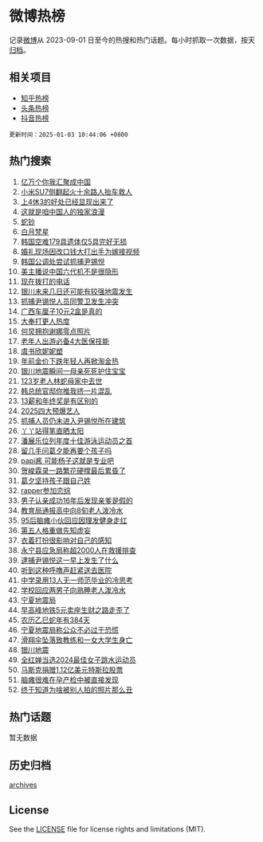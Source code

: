 # 微博热榜

记录[微博](https://www.weibo.com)从 2023-09-01 日至今的热搜和热门话题。每小时抓取一次数据，按天[归档](archives)。

## 相关项目

- [知乎热榜](https://github.com/hotarchive/zhihu)
- [头条热榜](https://github.com/hotarchive/toutiao)
- [抖音热榜](https://github.com/hotarchive/douyin)


`更新时间：2025-01-03 10:44:06 +0800`

## 热门搜索

1. [亿万个你我汇聚成中国](https://m.weibo.cn/search?containerid=100103type%3D1%26t%3D10%26q%3D%23%E4%BA%BF%E4%B8%87%E4%B8%AA%E4%BD%A0%E6%88%91%E6%B1%87%E8%81%9A%E6%88%90%E4%B8%AD%E5%9B%BD%23&stream_entry_id=51&isnewpage=1&extparam=seat%3D1%26q%3D%2523%25E4%25BA%25BF%25E4%25B8%2587%25E4%25B8%25AA%25E4%25BD%25A0%25E6%2588%2591%25E6%25B1%2587%25E8%2581%259A%25E6%2588%2590%25E4%25B8%25AD%25E5%259B%25BD%2523%26c_type%3D51%26dgr%3D0%26cate%3D10103%26stream_entry_id%3D51%26pos%3D0%26filter_type%3Drealtimehot%26display_time%3D1735872245%26pre_seqid%3D173587224509603267580135)
1. [小米SU7侧翻起火十余路人抬车救人](https://m.weibo.cn/search?containerid=100103type%3D1%26t%3D10%26q%3D%23%E5%B0%8F%E7%B1%B3SU7%E4%BE%A7%E7%BF%BB%E8%B5%B7%E7%81%AB%E5%8D%81%E4%BD%99%E8%B7%AF%E4%BA%BA%E6%8A%AC%E8%BD%A6%E6%95%91%E4%BA%BA%23&stream_entry_id=31&isnewpage=1&extparam=seat%3D1%26stream_entry_id%3D31%26band_rank%3D1%26filter_type%3Drealtimehot%26q%3D%2523%25E5%25B0%258F%25E7%25B1%25B3SU7%25E4%25BE%25A7%25E7%25BF%25BB%25E8%25B5%25B7%25E7%2581%25AB%25E5%258D%2581%25E4%25BD%2599%25E8%25B7%25AF%25E4%25BA%25BA%25E6%258A%25AC%25E8%25BD%25A6%25E6%2595%2591%25E4%25BA%25BA%2523%26dgr%3D0%26c_type%3D31%26flag%3D1%26realpos%3D1%26cate%3D5001%26pos%3D0%26lcate%3D5001%26display_time%3D1735872245%26pre_seqid%3D173587224509603267580135)
1. [上4休3的好处已经显现出来了](https://m.weibo.cn/search?containerid=100103type%3D1%26t%3D10%26q%3D%23%E4%B8%8A4%E4%BC%913%E7%9A%84%E5%A5%BD%E5%A4%84%E5%B7%B2%E7%BB%8F%E6%98%BE%E7%8E%B0%E5%87%BA%E6%9D%A5%E4%BA%86%23&stream_entry_id=31&isnewpage=1&extparam=seat%3D1%26stream_entry_id%3D31%26band_rank%3D2%26filter_type%3Drealtimehot%26q%3D%2523%25E4%25B8%258A4%25E4%25BC%25913%25E7%259A%2584%25E5%25A5%25BD%25E5%25A4%2584%25E5%25B7%25B2%25E7%25BB%258F%25E6%2598%25BE%25E7%258E%25B0%25E5%2587%25BA%25E6%259D%25A5%25E4%25BA%2586%2523%26dgr%3D0%26c_type%3D31%26flag%3D2%26realpos%3D2%26cate%3D5001%26pos%3D1%26lcate%3D5001%26display_time%3D1735872245%26pre_seqid%3D173587224509603267580135)
1. [这就是咱中国人的独家浪漫](https://m.weibo.cn/search?containerid=100103type%3D1%26t%3D10%26q%3D%23%E8%BF%99%E5%B0%B1%E6%98%AF%E5%92%B1%E4%B8%AD%E5%9B%BD%E4%BA%BA%E7%9A%84%E7%8B%AC%E5%AE%B6%E6%B5%AA%E6%BC%AB%23&stream_entry_id=31&isnewpage=1&extparam=seat%3D1%26stream_entry_id%3D31%26band_rank%3D3%26filter_type%3Drealtimehot%26q%3D%2523%25E8%25BF%2599%25E5%25B0%25B1%25E6%2598%25AF%25E5%2592%25B1%25E4%25B8%25AD%25E5%259B%25BD%25E4%25BA%25BA%25E7%259A%2584%25E7%258B%25AC%25E5%25AE%25B6%25E6%25B5%25AA%25E6%25BC%25AB%2523%26dgr%3D0%26c_type%3D31%26flag%3D0%26realpos%3D3%26cate%3D5001%26pos%3D2%26lcate%3D5001%26display_time%3D1735872245%26pre_seqid%3D173587224509603267580135)
1. [蛇钞](https://m.weibo.cn/search?containerid=100103type%3D1%26t%3D10%26q%3D%E8%9B%87%E9%92%9E&stream_entry_id=31&isnewpage=1&extparam=seat%3D1%26stream_entry_id%3D31%26band_rank%3D4%26filter_type%3Drealtimehot%26q%3D%25E8%259B%2587%25E9%2592%259E%26dgr%3D0%26c_type%3D31%26flag%3D1%26realpos%3D4%26cate%3D5001%26pos%3D3%26lcate%3D5001%26display_time%3D1735872245%26pre_seqid%3D173587224509603267580135)
1. [白月梵星](https://m.weibo.cn/search?containerid=100103type%3D1%26t%3D10%26q%3D%E7%99%BD%E6%9C%88%E6%A2%B5%E6%98%9F&stream_entry_id=31&isnewpage=1&extparam=seat%3D1%26stream_entry_id%3D31%26band_rank%3D5%26filter_type%3Drealtimehot%26q%3D%25E7%2599%25BD%25E6%259C%2588%25E6%25A2%25B5%25E6%2598%259F%26dgr%3D0%26c_type%3D31%26flag%3D1%26realpos%3D5%26cate%3D5001%26pos%3D4%26lcate%3D5001%26display_time%3D1735872245%26pre_seqid%3D173587224509603267580135)
1. [韩国空难179具遗体仅5具完好无损](https://m.weibo.cn/search?containerid=100103type%3D1%26t%3D10%26q%3D%23%E9%9F%A9%E5%9B%BD%E7%A9%BA%E9%9A%BE179%E5%85%B7%E9%81%97%E4%BD%93%E4%BB%855%E5%85%B7%E5%AE%8C%E5%A5%BD%E6%97%A0%E6%8D%9F%23&stream_entry_id=31&isnewpage=1&extparam=seat%3D1%26stream_entry_id%3D31%26band_rank%3D6%26filter_type%3Drealtimehot%26q%3D%2523%25E9%259F%25A9%25E5%259B%25BD%25E7%25A9%25BA%25E9%259A%25BE179%25E5%2585%25B7%25E9%2581%2597%25E4%25BD%2593%25E4%25BB%25855%25E5%2585%25B7%25E5%25AE%258C%25E5%25A5%25BD%25E6%2597%25A0%25E6%258D%259F%2523%26dgr%3D0%26c_type%3D31%26flag%3D2%26realpos%3D6%26cate%3D5001%26pos%3D5%26lcate%3D5001%26display_time%3D1735872245%26pre_seqid%3D173587224509603267580135)
1. [婚礼现场因改口钱大打出手为嫁接视频](https://m.weibo.cn/search?containerid=100103type%3D1%26t%3D10%26q%3D%23%E5%A9%9A%E7%A4%BC%E7%8E%B0%E5%9C%BA%E5%9B%A0%E6%94%B9%E5%8F%A3%E9%92%B1%E5%A4%A7%E6%89%93%E5%87%BA%E6%89%8B%E4%B8%BA%E5%AB%81%E6%8E%A5%E8%A7%86%E9%A2%91%23&stream_entry_id=31&isnewpage=1&extparam=seat%3D1%26stream_entry_id%3D31%26band_rank%3D7%26is_ad_pos%3D1%26filter_type%3Drealtimehot%26q%3D%2523%25E5%25A9%259A%25E7%25A4%25BC%25E7%258E%25B0%25E5%259C%25BA%25E5%259B%25A0%25E6%2594%25B9%25E5%258F%25A3%25E9%2592%25B1%25E5%25A4%25A7%25E6%2589%2593%25E5%2587%25BA%25E6%2589%258B%25E4%25B8%25BA%25E5%25AB%2581%25E6%258E%25A5%25E8%25A7%2586%25E9%25A2%2591%2523%26dgr%3D0%26adid%3D271362%26cate%3D5001%26c_type%3D31%26pos%3D6%26lcate%3D5001%26display_time%3D1735872245%26pre_seqid%3D173587224509603267580135)
1. [韩国公调处尝试抓捕尹锡悦](https://m.weibo.cn/search?containerid=100103type%3D1%26t%3D10%26q%3D%23%E9%9F%A9%E5%9B%BD%E5%85%AC%E8%B0%83%E5%A4%84%E5%B0%9D%E8%AF%95%E6%8A%93%E6%8D%95%E5%B0%B9%E9%94%A1%E6%82%A6%23&stream_entry_id=31&isnewpage=1&extparam=seat%3D1%26stream_entry_id%3D31%26band_rank%3D7%26filter_type%3Drealtimehot%26q%3D%2523%25E9%259F%25A9%25E5%259B%25BD%25E5%2585%25AC%25E8%25B0%2583%25E5%25A4%2584%25E5%25B0%259D%25E8%25AF%2595%25E6%258A%2593%25E6%258D%2595%25E5%25B0%25B9%25E9%2594%25A1%25E6%2582%25A6%2523%26dgr%3D0%26c_type%3D31%26flag%3D1%26realpos%3D7%26cate%3D5001%26pos%3D7%26lcate%3D5001%26display_time%3D1735872245%26pre_seqid%3D173587224509603267580135)
1. [美主播说中国六代机不是很隐形](https://m.weibo.cn/search?containerid=100103type%3D1%26t%3D10%26q%3D%23%E7%BE%8E%E4%B8%BB%E6%92%AD%E8%AF%B4%E4%B8%AD%E5%9B%BD%E5%85%AD%E4%BB%A3%E6%9C%BA%E4%B8%8D%E6%98%AF%E5%BE%88%E9%9A%90%E5%BD%A2%23&stream_entry_id=31&isnewpage=1&extparam=seat%3D1%26stream_entry_id%3D31%26band_rank%3D8%26filter_type%3Drealtimehot%26q%3D%2523%25E7%25BE%258E%25E4%25B8%25BB%25E6%2592%25AD%25E8%25AF%25B4%25E4%25B8%25AD%25E5%259B%25BD%25E5%2585%25AD%25E4%25BB%25A3%25E6%259C%25BA%25E4%25B8%258D%25E6%2598%25AF%25E5%25BE%2588%25E9%259A%2590%25E5%25BD%25A2%2523%26dgr%3D0%26c_type%3D31%26flag%3D0%26realpos%3D8%26cate%3D5001%26pos%3D8%26lcate%3D5001%26display_time%3D1735872245%26pre_seqid%3D173587224509603267580135)
1. [现在拨打的电话](https://m.weibo.cn/search?containerid=100103type%3D1%26t%3D10%26q%3D%23%E7%8E%B0%E5%9C%A8%E6%8B%A8%E6%89%93%E7%9A%84%E7%94%B5%E8%AF%9D%23&stream_entry_id=31&isnewpage=1&extparam=seat%3D1%26stream_entry_id%3D31%26band_rank%3D9%26filter_type%3Drealtimehot%26q%3D%2523%25E7%258E%25B0%25E5%259C%25A8%25E6%258B%25A8%25E6%2589%2593%25E7%259A%2584%25E7%2594%25B5%25E8%25AF%259D%2523%26dgr%3D0%26c_type%3D31%26flag%3D1%26realpos%3D9%26cate%3D5001%26pos%3D9%26lcate%3D5001%26display_time%3D1735872245%26pre_seqid%3D173587224509603267580135)
1. [银川未来几日还可能有较强地震发生](https://m.weibo.cn/search?containerid=100103type%3D1%26t%3D10%26q%3D%23%E9%93%B6%E5%B7%9D%E6%9C%AA%E6%9D%A5%E5%87%A0%E6%97%A5%E8%BF%98%E5%8F%AF%E8%83%BD%E6%9C%89%E8%BE%83%E5%BC%BA%E5%9C%B0%E9%9C%87%E5%8F%91%E7%94%9F%23&stream_entry_id=31&isnewpage=1&extparam=seat%3D1%26stream_entry_id%3D31%26band_rank%3D10%26filter_type%3Drealtimehot%26q%3D%2523%25E9%2593%25B6%25E5%25B7%259D%25E6%259C%25AA%25E6%259D%25A5%25E5%2587%25A0%25E6%2597%25A5%25E8%25BF%2598%25E5%258F%25AF%25E8%2583%25BD%25E6%259C%2589%25E8%25BE%2583%25E5%25BC%25BA%25E5%259C%25B0%25E9%259C%2587%25E5%258F%2591%25E7%2594%259F%2523%26dgr%3D0%26c_type%3D31%26flag%3D0%26realpos%3D10%26cate%3D5001%26pos%3D10%26lcate%3D5001%26display_time%3D1735872245%26pre_seqid%3D173587224509603267580135)
1. [抓捕尹锡悦人员同警卫发生冲突](https://m.weibo.cn/search?containerid=100103type%3D1%26t%3D10%26q%3D%23%E6%8A%93%E6%8D%95%E5%B0%B9%E9%94%A1%E6%82%A6%E4%BA%BA%E5%91%98%E5%90%8C%E8%AD%A6%E5%8D%AB%E5%8F%91%E7%94%9F%E5%86%B2%E7%AA%81%23&stream_entry_id=31&isnewpage=1&extparam=seat%3D1%26stream_entry_id%3D31%26band_rank%3D11%26filter_type%3Drealtimehot%26q%3D%2523%25E6%258A%2593%25E6%258D%2595%25E5%25B0%25B9%25E9%2594%25A1%25E6%2582%25A6%25E4%25BA%25BA%25E5%2591%2598%25E5%2590%258C%25E8%25AD%25A6%25E5%258D%25AB%25E5%258F%2591%25E7%2594%259F%25E5%2586%25B2%25E7%25AA%2581%2523%26dgr%3D0%26c_type%3D31%26flag%3D1%26realpos%3D11%26cate%3D5001%26pos%3D11%26lcate%3D5001%26display_time%3D1735872245%26pre_seqid%3D173587224509603267580135)
1. [广西车厘子10元2盒是真的](https://m.weibo.cn/search?containerid=100103type%3D1%26t%3D10%26q%3D%23%E5%B9%BF%E8%A5%BF%E8%BD%A6%E5%8E%98%E5%AD%9010%E5%85%832%E7%9B%92%E6%98%AF%E7%9C%9F%E7%9A%84%23&stream_entry_id=31&isnewpage=1&extparam=seat%3D1%26stream_entry_id%3D31%26band_rank%3D12%26filter_type%3Drealtimehot%26q%3D%2523%25E5%25B9%25BF%25E8%25A5%25BF%25E8%25BD%25A6%25E5%258E%2598%25E5%25AD%259010%25E5%2585%25832%25E7%259B%2592%25E6%2598%25AF%25E7%259C%259F%25E7%259A%2584%2523%26dgr%3D0%26c_type%3D31%26flag%3D0%26realpos%3D12%26cate%3D5001%26pos%3D12%26lcate%3D5001%26display_time%3D1735872245%26pre_seqid%3D173587224509603267580135)
1. [大奉打更人热度](https://m.weibo.cn/search?containerid=100103type%3D1%26t%3D10%26q%3D%23%E5%A4%A7%E5%A5%89%E6%89%93%E6%9B%B4%E4%BA%BA%E7%83%AD%E5%BA%A6%23&stream_entry_id=31&isnewpage=1&extparam=seat%3D1%26stream_entry_id%3D31%26band_rank%3D13%26filter_type%3Drealtimehot%26q%3D%2523%25E5%25A4%25A7%25E5%25A5%2589%25E6%2589%2593%25E6%259B%25B4%25E4%25BA%25BA%25E7%2583%25AD%25E5%25BA%25A6%2523%26dgr%3D0%26c_type%3D31%26flag%3D0%26realpos%3D13%26cate%3D5001%26pos%3D13%26lcate%3D5001%26display_time%3D1735872245%26pre_seqid%3D173587224509603267580135)
1. [何炅拥抱谢娜零点照片](https://m.weibo.cn/search?containerid=100103type%3D1%26t%3D10%26q%3D%23%E4%BD%95%E7%82%85%E6%8B%A5%E6%8A%B1%E8%B0%A2%E5%A8%9C%E9%9B%B6%E7%82%B9%E7%85%A7%E7%89%87%23&stream_entry_id=31&isnewpage=1&extparam=seat%3D1%26stream_entry_id%3D31%26band_rank%3D14%26filter_type%3Drealtimehot%26q%3D%2523%25E4%25BD%2595%25E7%2582%2585%25E6%258B%25A5%25E6%258A%25B1%25E8%25B0%25A2%25E5%25A8%259C%25E9%259B%25B6%25E7%2582%25B9%25E7%2585%25A7%25E7%2589%2587%2523%26dgr%3D0%26c_type%3D31%26flag%3D0%26realpos%3D14%26cate%3D5001%26pos%3D14%26lcate%3D5001%26display_time%3D1735872245%26pre_seqid%3D173587224509603267580135)
1. [老年人出游必备4大医保技能](https://m.weibo.cn/search?containerid=100103type%3D1%26t%3D10%26q%3D%23%E8%80%81%E5%B9%B4%E4%BA%BA%E5%87%BA%E6%B8%B8%E5%BF%85%E5%A4%874%E5%A4%A7%E5%8C%BB%E4%BF%9D%E6%8A%80%E8%83%BD%23&stream_entry_id=31&isnewpage=1&extparam=seat%3D1%26stream_entry_id%3D31%26band_rank%3D15%26dgr%3D0%26filter_type%3Drealtimehot%26q%3D%2523%25E8%2580%2581%25E5%25B9%25B4%25E4%25BA%25BA%25E5%2587%25BA%25E6%25B8%25B8%25E5%25BF%2585%25E5%25A4%25874%25E5%25A4%25A7%25E5%258C%25BB%25E4%25BF%259D%25E6%258A%2580%25E8%2583%25BD%2523%26c_type%3D31%26realpos%3D15%26flag%3D0%26cate%3D5001%26adid%3D271539%26pos%3D15%26lcate%3D5001%26display_time%3D1735872245%26pre_seqid%3D173587224509603267580135)
1. [虞书欣妮妮塑](https://m.weibo.cn/search?containerid=100103type%3D1%26t%3D10%26q%3D%23%E8%99%9E%E4%B9%A6%E6%AC%A3%E5%A6%AE%E5%A6%AE%E5%A1%91%23&stream_entry_id=31&isnewpage=1&extparam=seat%3D1%26stream_entry_id%3D31%26band_rank%3D16%26filter_type%3Drealtimehot%26q%3D%2523%25E8%2599%259E%25E4%25B9%25A6%25E6%25AC%25A3%25E5%25A6%25AE%25E5%25A6%25AE%25E5%25A1%2591%2523%26dgr%3D0%26c_type%3D31%26flag%3D1%26realpos%3D16%26cate%3D5001%26pos%3D16%26lcate%3D5001%26display_time%3D1735872245%26pre_seqid%3D173587224509603267580135)
1. [年前金价下跌年轻人再掀淘金热](https://m.weibo.cn/search?containerid=100103type%3D1%26t%3D10%26q%3D%23%E5%B9%B4%E5%89%8D%E9%87%91%E4%BB%B7%E4%B8%8B%E8%B7%8C%E5%B9%B4%E8%BD%BB%E4%BA%BA%E5%86%8D%E6%8E%80%E6%B7%98%E9%87%91%E7%83%AD%23&stream_entry_id=31&isnewpage=1&extparam=seat%3D1%26stream_entry_id%3D31%26band_rank%3D17%26filter_type%3Drealtimehot%26q%3D%2523%25E5%25B9%25B4%25E5%2589%258D%25E9%2587%2591%25E4%25BB%25B7%25E4%25B8%258B%25E8%25B7%258C%25E5%25B9%25B4%25E8%25BD%25BB%25E4%25BA%25BA%25E5%2586%258D%25E6%258E%2580%25E6%25B7%2598%25E9%2587%2591%25E7%2583%25AD%2523%26dgr%3D0%26c_type%3D31%26flag%3D0%26realpos%3D17%26cate%3D5001%26pos%3D17%26lcate%3D5001%26display_time%3D1735872245%26pre_seqid%3D173587224509603267580135)
1. [银川地震瞬间一母亲死死护住宝宝](https://m.weibo.cn/search?containerid=100103type%3D1%26t%3D10%26q%3D%23%E9%93%B6%E5%B7%9D%E5%9C%B0%E9%9C%87%E7%9E%AC%E9%97%B4%E4%B8%80%E6%AF%8D%E4%BA%B2%E6%AD%BB%E6%AD%BB%E6%8A%A4%E4%BD%8F%E5%AE%9D%E5%AE%9D%23&stream_entry_id=31&isnewpage=1&extparam=seat%3D1%26stream_entry_id%3D31%26band_rank%3D18%26filter_type%3Drealtimehot%26q%3D%2523%25E9%2593%25B6%25E5%25B7%259D%25E5%259C%25B0%25E9%259C%2587%25E7%259E%25AC%25E9%2597%25B4%25E4%25B8%2580%25E6%25AF%258D%25E4%25BA%25B2%25E6%25AD%25BB%25E6%25AD%25BB%25E6%258A%25A4%25E4%25BD%258F%25E5%25AE%259D%25E5%25AE%259D%2523%26dgr%3D0%26c_type%3D31%26flag%3D1%26realpos%3D18%26cate%3D5001%26pos%3D18%26lcate%3D5001%26display_time%3D1735872245%26pre_seqid%3D173587224509603267580135)
1. [123岁老人林蛇母家中去世](https://m.weibo.cn/search?containerid=100103type%3D1%26t%3D10%26q%3D%23123%E5%B2%81%E8%80%81%E4%BA%BA%E6%9E%97%E8%9B%87%E6%AF%8D%E5%AE%B6%E4%B8%AD%E5%8E%BB%E4%B8%96%23&stream_entry_id=31&isnewpage=1&extparam=seat%3D1%26stream_entry_id%3D31%26band_rank%3D19%26filter_type%3Drealtimehot%26q%3D%2523123%25E5%25B2%2581%25E8%2580%2581%25E4%25BA%25BA%25E6%259E%2597%25E8%259B%2587%25E6%25AF%258D%25E5%25AE%25B6%25E4%25B8%25AD%25E5%258E%25BB%25E4%25B8%2596%2523%26dgr%3D0%26c_type%3D31%26flag%3D0%26realpos%3D19%26cate%3D5001%26pos%3D19%26lcate%3D5001%26display_time%3D1735872245%26pre_seqid%3D173587224509603267580135)
1. [韩总统官邸你推我挤一片混乱](https://m.weibo.cn/search?containerid=100103type%3D1%26t%3D10%26q%3D%23%E9%9F%A9%E6%80%BB%E7%BB%9F%E5%AE%98%E9%82%B8%E4%BD%A0%E6%8E%A8%E6%88%91%E6%8C%A4%E4%B8%80%E7%89%87%E6%B7%B7%E4%B9%B1%23&stream_entry_id=31&isnewpage=1&extparam=seat%3D1%26stream_entry_id%3D31%26band_rank%3D20%26filter_type%3Drealtimehot%26q%3D%2523%25E9%259F%25A9%25E6%2580%25BB%25E7%25BB%259F%25E5%25AE%2598%25E9%2582%25B8%25E4%25BD%25A0%25E6%258E%25A8%25E6%2588%2591%25E6%258C%25A4%25E4%25B8%2580%25E7%2589%2587%25E6%25B7%25B7%25E4%25B9%25B1%2523%26dgr%3D0%26c_type%3D31%26flag%3D1%26realpos%3D20%26cate%3D5001%26pos%3D20%26lcate%3D5001%26display_time%3D1735872245%26pre_seqid%3D173587224509603267580135)
1. [13薪和年终奖是有区别的](https://m.weibo.cn/search?containerid=100103type%3D1%26t%3D10%26q%3D%2313%E8%96%AA%E5%92%8C%E5%B9%B4%E7%BB%88%E5%A5%96%E6%98%AF%E6%9C%89%E5%8C%BA%E5%88%AB%E7%9A%84%23&stream_entry_id=31&isnewpage=1&extparam=seat%3D1%26stream_entry_id%3D31%26band_rank%3D21%26filter_type%3Drealtimehot%26q%3D%252313%25E8%2596%25AA%25E5%2592%258C%25E5%25B9%25B4%25E7%25BB%2588%25E5%25A5%2596%25E6%2598%25AF%25E6%259C%2589%25E5%258C%25BA%25E5%2588%25AB%25E7%259A%2584%2523%26dgr%3D0%26c_type%3D31%26flag%3D0%26realpos%3D21%26cate%3D5001%26pos%3D21%26lcate%3D5001%26display_time%3D1735872245%26pre_seqid%3D173587224509603267580135)
1. [2025四大预爆艺人](https://m.weibo.cn/search?containerid=100103type%3D1%26t%3D10%26q%3D%232025%E5%9B%9B%E5%A4%A7%E9%A2%84%E7%88%86%E8%89%BA%E4%BA%BA%23&stream_entry_id=31&isnewpage=1&extparam=seat%3D1%26stream_entry_id%3D31%26band_rank%3D22%26filter_type%3Drealtimehot%26q%3D%25232025%25E5%259B%259B%25E5%25A4%25A7%25E9%25A2%2584%25E7%2588%2586%25E8%2589%25BA%25E4%25BA%25BA%2523%26dgr%3D0%26c_type%3D31%26flag%3D1%26realpos%3D22%26cate%3D5001%26pos%3D22%26lcate%3D5001%26display_time%3D1735872245%26pre_seqid%3D173587224509603267580135)
1. [抓捕人员仍未进入尹锡悦所在建筑](https://m.weibo.cn/search?containerid=100103type%3D1%26t%3D10%26q%3D%23%E6%8A%93%E6%8D%95%E4%BA%BA%E5%91%98%E4%BB%8D%E6%9C%AA%E8%BF%9B%E5%85%A5%E5%B0%B9%E9%94%A1%E6%82%A6%E6%89%80%E5%9C%A8%E5%BB%BA%E7%AD%91%23&stream_entry_id=31&isnewpage=1&extparam=seat%3D1%26stream_entry_id%3D31%26band_rank%3D23%26filter_type%3Drealtimehot%26q%3D%2523%25E6%258A%2593%25E6%258D%2595%25E4%25BA%25BA%25E5%2591%2598%25E4%25BB%258D%25E6%259C%25AA%25E8%25BF%259B%25E5%2585%25A5%25E5%25B0%25B9%25E9%2594%25A1%25E6%2582%25A6%25E6%2589%2580%25E5%259C%25A8%25E5%25BB%25BA%25E7%25AD%2591%2523%26dgr%3D0%26c_type%3D31%26flag%3D1%26realpos%3D23%26cate%3D5001%26pos%3D23%26lcate%3D5001%26display_time%3D1735872245%26pre_seqid%3D173587224509603267580135)
1. [丫丫站得笔直晒太阳](https://m.weibo.cn/search?containerid=100103type%3D1%26t%3D10%26q%3D%23%E4%B8%AB%E4%B8%AB%E7%AB%99%E5%BE%97%E7%AC%94%E7%9B%B4%E6%99%92%E5%A4%AA%E9%98%B3%23&stream_entry_id=31&isnewpage=1&extparam=seat%3D1%26stream_entry_id%3D31%26band_rank%3D24%26filter_type%3Drealtimehot%26q%3D%2523%25E4%25B8%25AB%25E4%25B8%25AB%25E7%25AB%2599%25E5%25BE%2597%25E7%25AC%2594%25E7%259B%25B4%25E6%2599%2592%25E5%25A4%25AA%25E9%2598%25B3%2523%26dgr%3D0%26c_type%3D31%26flag%3D1%26realpos%3D24%26cate%3D5001%26pos%3D24%26lcate%3D5001%26display_time%3D1735872245%26pre_seqid%3D173587224509603267580135)
1. [潘展乐位列年度十佳游泳运动员之首](https://m.weibo.cn/search?containerid=100103type%3D1%26t%3D10%26q%3D%23%E6%BD%98%E5%B1%95%E4%B9%90%E4%BD%8D%E5%88%97%E5%B9%B4%E5%BA%A6%E5%8D%81%E4%BD%B3%E6%B8%B8%E6%B3%B3%E8%BF%90%E5%8A%A8%E5%91%98%E4%B9%8B%E9%A6%96%23&stream_entry_id=31&isnewpage=1&extparam=seat%3D1%26stream_entry_id%3D31%26band_rank%3D25%26filter_type%3Drealtimehot%26q%3D%2523%25E6%25BD%2598%25E5%25B1%2595%25E4%25B9%2590%25E4%25BD%258D%25E5%2588%2597%25E5%25B9%25B4%25E5%25BA%25A6%25E5%258D%2581%25E4%25BD%25B3%25E6%25B8%25B8%25E6%25B3%25B3%25E8%25BF%2590%25E5%258A%25A8%25E5%2591%2598%25E4%25B9%258B%25E9%25A6%2596%2523%26dgr%3D0%26c_type%3D31%26flag%3D1%26realpos%3D25%26cate%3D5001%26pos%3D25%26lcate%3D5001%26display_time%3D1735872245%26pre_seqid%3D173587224509603267580135)
1. [留几手问葛夕能再要个孩子吗](https://m.weibo.cn/search?containerid=100103type%3D1%26t%3D10%26q%3D%23%E7%95%99%E5%87%A0%E6%89%8B%E9%97%AE%E8%91%9B%E5%A4%95%E8%83%BD%E5%86%8D%E8%A6%81%E4%B8%AA%E5%AD%A9%E5%AD%90%E5%90%97%23&stream_entry_id=31&isnewpage=1&extparam=seat%3D1%26stream_entry_id%3D31%26band_rank%3D26%26filter_type%3Drealtimehot%26q%3D%2523%25E7%2595%2599%25E5%2587%25A0%25E6%2589%258B%25E9%2597%25AE%25E8%2591%259B%25E5%25A4%2595%25E8%2583%25BD%25E5%2586%258D%25E8%25A6%2581%25E4%25B8%25AA%25E5%25AD%25A9%25E5%25AD%2590%25E5%2590%2597%2523%26dgr%3D0%26c_type%3D31%26flag%3D0%26realpos%3D26%26cate%3D5001%26pos%3D26%26lcate%3D5001%26display_time%3D1735872245%26pre_seqid%3D173587224509603267580135)
1. [papi酱 可能杨子这就是专业吧](https://m.weibo.cn/search?containerid=100103type%3D1%26t%3D10%26q%3Dpapi%E9%85%B1+%E5%8F%AF%E8%83%BD%E6%9D%A8%E5%AD%90%E8%BF%99%E5%B0%B1%E6%98%AF%E4%B8%93%E4%B8%9A%E5%90%A7&stream_entry_id=31&isnewpage=1&extparam=seat%3D1%26stream_entry_id%3D31%26band_rank%3D27%26filter_type%3Drealtimehot%26q%3Dpapi%25E9%2585%25B1%2520%25E5%258F%25AF%25E8%2583%25BD%25E6%259D%25A8%25E5%25AD%2590%25E8%25BF%2599%25E5%25B0%25B1%25E6%2598%25AF%25E4%25B8%2593%25E4%25B8%259A%25E5%2590%25A7%26dgr%3D0%26c_type%3D31%26flag%3D0%26realpos%3D27%26cate%3D5001%26pos%3D27%26lcate%3D5001%26display_time%3D1735872245%26pre_seqid%3D173587224509603267580135)
1. [贺峻霖录一路繁花硬撑最后累昏了](https://m.weibo.cn/search?containerid=100103type%3D1%26t%3D10%26q%3D%23%E8%B4%BA%E5%B3%BB%E9%9C%96%E5%BD%95%E4%B8%80%E8%B7%AF%E7%B9%81%E8%8A%B1%E7%A1%AC%E6%92%91%E6%9C%80%E5%90%8E%E7%B4%AF%E6%98%8F%E4%BA%86%23&stream_entry_id=31&isnewpage=1&extparam=seat%3D1%26stream_entry_id%3D31%26band_rank%3D28%26filter_type%3Drealtimehot%26q%3D%2523%25E8%25B4%25BA%25E5%25B3%25BB%25E9%259C%2596%25E5%25BD%2595%25E4%25B8%2580%25E8%25B7%25AF%25E7%25B9%2581%25E8%258A%25B1%25E7%25A1%25AC%25E6%2592%2591%25E6%259C%2580%25E5%2590%258E%25E7%25B4%25AF%25E6%2598%258F%25E4%25BA%2586%2523%26dgr%3D0%26c_type%3D31%26flag%3D0%26realpos%3D28%26cate%3D5001%26pos%3D28%26lcate%3D5001%26display_time%3D1735872245%26pre_seqid%3D173587224509603267580135)
1. [葛夕坚持孩子跟自己姓](https://m.weibo.cn/search?containerid=100103type%3D1%26t%3D10%26q%3D%23%E8%91%9B%E5%A4%95%E5%9D%9A%E6%8C%81%E5%AD%A9%E5%AD%90%E8%B7%9F%E8%87%AA%E5%B7%B1%E5%A7%93%23&stream_entry_id=31&isnewpage=1&extparam=seat%3D1%26stream_entry_id%3D31%26band_rank%3D29%26filter_type%3Drealtimehot%26q%3D%2523%25E8%2591%259B%25E5%25A4%2595%25E5%259D%259A%25E6%258C%2581%25E5%25AD%25A9%25E5%25AD%2590%25E8%25B7%259F%25E8%2587%25AA%25E5%25B7%25B1%25E5%25A7%2593%2523%26dgr%3D0%26c_type%3D31%26flag%3D0%26realpos%3D29%26cate%3D5001%26pos%3D29%26lcate%3D5001%26display_time%3D1735872245%26pre_seqid%3D173587224509603267580135)
1. [rapper参加恋综](https://m.weibo.cn/search?containerid=100103type%3D1%26t%3D10%26q%3D%23rapper%E5%8F%82%E5%8A%A0%E6%81%8B%E7%BB%BC%23&stream_entry_id=31&isnewpage=1&extparam=seat%3D1%26stream_entry_id%3D31%26band_rank%3D30%26filter_type%3Drealtimehot%26q%3D%2523rapper%25E5%258F%2582%25E5%258A%25A0%25E6%2581%258B%25E7%25BB%25BC%2523%26dgr%3D0%26c_type%3D31%26flag%3D0%26realpos%3D30%26cate%3D5001%26pos%3D30%26lcate%3D5001%26display_time%3D1735872245%26pre_seqid%3D173587224509603267580135)
1. [男子认亲成功16年后发现亲爹是假的](https://m.weibo.cn/search?containerid=100103type%3D1%26t%3D10%26q%3D%23%E7%94%B7%E5%AD%90%E8%AE%A4%E4%BA%B2%E6%88%90%E5%8A%9F16%E5%B9%B4%E5%90%8E%E5%8F%91%E7%8E%B0%E4%BA%B2%E7%88%B9%E6%98%AF%E5%81%87%E7%9A%84%23&stream_entry_id=31&isnewpage=1&extparam=seat%3D1%26stream_entry_id%3D31%26band_rank%3D31%26filter_type%3Drealtimehot%26q%3D%2523%25E7%2594%25B7%25E5%25AD%2590%25E8%25AE%25A4%25E4%25BA%25B2%25E6%2588%2590%25E5%258A%259F16%25E5%25B9%25B4%25E5%2590%258E%25E5%258F%2591%25E7%258E%25B0%25E4%25BA%25B2%25E7%2588%25B9%25E6%2598%25AF%25E5%2581%2587%25E7%259A%2584%2523%26dgr%3D0%26c_type%3D31%26flag%3D0%26realpos%3D31%26cate%3D5001%26pos%3D31%26lcate%3D5001%26display_time%3D1735872245%26pre_seqid%3D173587224509603267580135)
1. [教育局通报高中向8旬老人泼冷水](https://m.weibo.cn/search?containerid=100103type%3D1%26t%3D10%26q%3D%23%E6%95%99%E8%82%B2%E5%B1%80%E9%80%9A%E6%8A%A5%E9%AB%98%E4%B8%AD%E5%90%918%E6%97%AC%E8%80%81%E4%BA%BA%E6%B3%BC%E5%86%B7%E6%B0%B4%23&stream_entry_id=31&isnewpage=1&extparam=seat%3D1%26stream_entry_id%3D31%26band_rank%3D32%26filter_type%3Drealtimehot%26q%3D%2523%25E6%2595%2599%25E8%2582%25B2%25E5%25B1%2580%25E9%2580%259A%25E6%258A%25A5%25E9%25AB%2598%25E4%25B8%25AD%25E5%2590%25918%25E6%2597%25AC%25E8%2580%2581%25E4%25BA%25BA%25E6%25B3%25BC%25E5%2586%25B7%25E6%25B0%25B4%2523%26dgr%3D0%26c_type%3D31%26flag%3D1%26realpos%3D32%26cate%3D5001%26pos%3D32%26lcate%3D5001%26display_time%3D1735872245%26pre_seqid%3D173587224509603267580135)
1. [95后脑瘫小伙回应因理发健身走红](https://m.weibo.cn/search?containerid=100103type%3D1%26t%3D10%26q%3D%2395%E5%90%8E%E8%84%91%E7%98%AB%E5%B0%8F%E4%BC%99%E5%9B%9E%E5%BA%94%E5%9B%A0%E7%90%86%E5%8F%91%E5%81%A5%E8%BA%AB%E8%B5%B0%E7%BA%A2%23&stream_entry_id=31&isnewpage=1&extparam=seat%3D1%26stream_entry_id%3D31%26band_rank%3D33%26filter_type%3Drealtimehot%26q%3D%252395%25E5%2590%258E%25E8%2584%2591%25E7%2598%25AB%25E5%25B0%258F%25E4%25BC%2599%25E5%259B%259E%25E5%25BA%2594%25E5%259B%25A0%25E7%2590%2586%25E5%258F%2591%25E5%2581%25A5%25E8%25BA%25AB%25E8%25B5%25B0%25E7%25BA%25A2%2523%26dgr%3D0%26c_type%3D31%26flag%3D0%26realpos%3D33%26cate%3D5001%26pos%3D33%26lcate%3D5001%26display_time%3D1735872245%26pre_seqid%3D173587224509603267580135)
1. [第五人格重做先知虚妄](https://m.weibo.cn/search?containerid=100103type%3D1%26t%3D10%26q%3D%23%E7%AC%AC%E4%BA%94%E4%BA%BA%E6%A0%BC%E9%87%8D%E5%81%9A%E5%85%88%E7%9F%A5%E8%99%9A%E5%A6%84%23&stream_entry_id=31&isnewpage=1&extparam=seat%3D1%26stream_entry_id%3D31%26band_rank%3D34%26filter_type%3Drealtimehot%26q%3D%2523%25E7%25AC%25AC%25E4%25BA%2594%25E4%25BA%25BA%25E6%25A0%25BC%25E9%2587%258D%25E5%2581%259A%25E5%2585%2588%25E7%259F%25A5%25E8%2599%259A%25E5%25A6%2584%2523%26dgr%3D0%26c_type%3D31%26flag%3D1%26realpos%3D34%26cate%3D5001%26pos%3D34%26lcate%3D5001%26display_time%3D1735872245%26pre_seqid%3D173587224509603267580135)
1. [衣着打扮很影响对自己的感知](https://m.weibo.cn/search?containerid=100103type%3D1%26t%3D10%26q%3D%23%E8%A1%A3%E7%9D%80%E6%89%93%E6%89%AE%E5%BE%88%E5%BD%B1%E5%93%8D%E5%AF%B9%E8%87%AA%E5%B7%B1%E7%9A%84%E6%84%9F%E7%9F%A5%23&stream_entry_id=31&isnewpage=1&extparam=seat%3D1%26stream_entry_id%3D31%26band_rank%3D35%26filter_type%3Drealtimehot%26q%3D%2523%25E8%25A1%25A3%25E7%259D%2580%25E6%2589%2593%25E6%2589%25AE%25E5%25BE%2588%25E5%25BD%25B1%25E5%2593%258D%25E5%25AF%25B9%25E8%2587%25AA%25E5%25B7%25B1%25E7%259A%2584%25E6%2584%259F%25E7%259F%25A5%2523%26dgr%3D0%26c_type%3D31%26flag%3D0%26realpos%3D35%26cate%3D5001%26pos%3D35%26lcate%3D5001%26display_time%3D1735872245%26pre_seqid%3D173587224509603267580135)
1. [永宁县应急局称超2000人在救援排查](https://m.weibo.cn/search?containerid=100103type%3D1%26t%3D10%26q%3D%23%E6%B0%B8%E5%AE%81%E5%8E%BF%E5%BA%94%E6%80%A5%E5%B1%80%E7%A7%B0%E8%B6%852000%E4%BA%BA%E5%9C%A8%E6%95%91%E6%8F%B4%E6%8E%92%E6%9F%A5%23&stream_entry_id=31&isnewpage=1&extparam=seat%3D1%26stream_entry_id%3D31%26band_rank%3D36%26filter_type%3Drealtimehot%26q%3D%2523%25E6%25B0%25B8%25E5%25AE%2581%25E5%258E%25BF%25E5%25BA%2594%25E6%2580%25A5%25E5%25B1%2580%25E7%25A7%25B0%25E8%25B6%25852000%25E4%25BA%25BA%25E5%259C%25A8%25E6%2595%2591%25E6%258F%25B4%25E6%258E%2592%25E6%259F%25A5%2523%26dgr%3D0%26c_type%3D31%26flag%3D0%26realpos%3D36%26cate%3D5001%26pos%3D36%26lcate%3D5001%26display_time%3D1735872245%26pre_seqid%3D173587224509603267580135)
1. [逮捕尹锡悦这一早上发生了什么](https://m.weibo.cn/search?containerid=100103type%3D1%26t%3D10%26q%3D%23%E9%80%AE%E6%8D%95%E5%B0%B9%E9%94%A1%E6%82%A6%E8%BF%99%E4%B8%80%E6%97%A9%E4%B8%8A%E5%8F%91%E7%94%9F%E4%BA%86%E4%BB%80%E4%B9%88%23&stream_entry_id=31&isnewpage=1&extparam=seat%3D1%26stream_entry_id%3D31%26band_rank%3D37%26filter_type%3Drealtimehot%26q%3D%2523%25E9%2580%25AE%25E6%258D%2595%25E5%25B0%25B9%25E9%2594%25A1%25E6%2582%25A6%25E8%25BF%2599%25E4%25B8%2580%25E6%2597%25A9%25E4%25B8%258A%25E5%258F%2591%25E7%2594%259F%25E4%25BA%2586%25E4%25BB%2580%25E4%25B9%2588%2523%26dgr%3D0%26c_type%3D31%26flag%3D1%26realpos%3D37%26cate%3D5001%26pos%3D37%26lcate%3D5001%26display_time%3D1735872245%26pre_seqid%3D173587224509603267580135)
1. [听到这种呼噜声赶紧送去医院](https://m.weibo.cn/search?containerid=100103type%3D1%26t%3D10%26q%3D%23%E5%90%AC%E5%88%B0%E8%BF%99%E7%A7%8D%E5%91%BC%E5%99%9C%E5%A3%B0%E8%B5%B6%E7%B4%A7%E9%80%81%E5%8E%BB%E5%8C%BB%E9%99%A2%23&stream_entry_id=31&isnewpage=1&extparam=seat%3D1%26stream_entry_id%3D31%26band_rank%3D38%26filter_type%3Drealtimehot%26q%3D%2523%25E5%2590%25AC%25E5%2588%25B0%25E8%25BF%2599%25E7%25A7%258D%25E5%2591%25BC%25E5%2599%259C%25E5%25A3%25B0%25E8%25B5%25B6%25E7%25B4%25A7%25E9%2580%2581%25E5%258E%25BB%25E5%258C%25BB%25E9%2599%25A2%2523%26dgr%3D0%26c_type%3D31%26flag%3D1%26realpos%3D38%26cate%3D5001%26pos%3D38%26lcate%3D5001%26display_time%3D1735872245%26pre_seqid%3D173587224509603267580135)
1. [中学录用13人无一师范毕业的冷思考](https://m.weibo.cn/search?containerid=100103type%3D1%26t%3D10%26q%3D%23%E4%B8%AD%E5%AD%A6%E5%BD%95%E7%94%A813%E4%BA%BA%E6%97%A0%E4%B8%80%E5%B8%88%E8%8C%83%E6%AF%95%E4%B8%9A%E7%9A%84%E5%86%B7%E6%80%9D%E8%80%83%23&stream_entry_id=31&isnewpage=1&extparam=seat%3D1%26stream_entry_id%3D31%26band_rank%3D39%26filter_type%3Drealtimehot%26q%3D%2523%25E4%25B8%25AD%25E5%25AD%25A6%25E5%25BD%2595%25E7%2594%25A813%25E4%25BA%25BA%25E6%2597%25A0%25E4%25B8%2580%25E5%25B8%2588%25E8%258C%2583%25E6%25AF%2595%25E4%25B8%259A%25E7%259A%2584%25E5%2586%25B7%25E6%2580%259D%25E8%2580%2583%2523%26dgr%3D0%26c_type%3D31%26flag%3D0%26realpos%3D39%26cate%3D5001%26pos%3D39%26lcate%3D5001%26display_time%3D1735872245%26pre_seqid%3D173587224509603267580135)
1. [学校回应两男子向熟睡老人泼冷水](https://m.weibo.cn/search?containerid=100103type%3D1%26t%3D10%26q%3D%23%E5%AD%A6%E6%A0%A1%E5%9B%9E%E5%BA%94%E4%B8%A4%E7%94%B7%E5%AD%90%E5%90%91%E7%86%9F%E7%9D%A1%E8%80%81%E4%BA%BA%E6%B3%BC%E5%86%B7%E6%B0%B4%23&stream_entry_id=31&isnewpage=1&extparam=seat%3D1%26stream_entry_id%3D31%26band_rank%3D40%26filter_type%3Drealtimehot%26q%3D%2523%25E5%25AD%25A6%25E6%25A0%25A1%25E5%259B%259E%25E5%25BA%2594%25E4%25B8%25A4%25E7%2594%25B7%25E5%25AD%2590%25E5%2590%2591%25E7%2586%259F%25E7%259D%25A1%25E8%2580%2581%25E4%25BA%25BA%25E6%25B3%25BC%25E5%2586%25B7%25E6%25B0%25B4%2523%26dgr%3D0%26c_type%3D31%26flag%3D0%26realpos%3D40%26cate%3D5001%26pos%3D40%26lcate%3D5001%26display_time%3D1735872245%26pre_seqid%3D173587224509603267580135)
1. [宁夏地震局](https://m.weibo.cn/search?containerid=100103type%3D1%26t%3D10%26q%3D%23%E5%AE%81%E5%A4%8F%E5%9C%B0%E9%9C%87%E5%B1%80%23&stream_entry_id=31&isnewpage=1&extparam=seat%3D1%26stream_entry_id%3D31%26band_rank%3D41%26filter_type%3Drealtimehot%26q%3D%2523%25E5%25AE%2581%25E5%25A4%258F%25E5%259C%25B0%25E9%259C%2587%25E5%25B1%2580%2523%26dgr%3D0%26c_type%3D31%26flag%3D0%26realpos%3D41%26cate%3D5001%26pos%3D41%26lcate%3D5001%26display_time%3D1735872245%26pre_seqid%3D173587224509603267580135)
1. [早高峰地铁5元卖座生财之路走歪了](https://m.weibo.cn/search?containerid=100103type%3D1%26t%3D10%26q%3D%23%E6%97%A9%E9%AB%98%E5%B3%B0%E5%9C%B0%E9%93%815%E5%85%83%E5%8D%96%E5%BA%A7%E7%94%9F%E8%B4%A2%E4%B9%8B%E8%B7%AF%E8%B5%B0%E6%AD%AA%E4%BA%86%23&stream_entry_id=31&isnewpage=1&extparam=seat%3D1%26stream_entry_id%3D31%26band_rank%3D42%26filter_type%3Drealtimehot%26q%3D%2523%25E6%2597%25A9%25E9%25AB%2598%25E5%25B3%25B0%25E5%259C%25B0%25E9%2593%25815%25E5%2585%2583%25E5%258D%2596%25E5%25BA%25A7%25E7%2594%259F%25E8%25B4%25A2%25E4%25B9%258B%25E8%25B7%25AF%25E8%25B5%25B0%25E6%25AD%25AA%25E4%25BA%2586%2523%26dgr%3D0%26c_type%3D31%26flag%3D1%26realpos%3D42%26cate%3D5001%26pos%3D42%26lcate%3D5001%26display_time%3D1735872245%26pre_seqid%3D173587224509603267580135)
1. [农历乙巳蛇年有384天](https://m.weibo.cn/search?containerid=100103type%3D1%26t%3D10%26q%3D%23%E5%86%9C%E5%8E%86%E4%B9%99%E5%B7%B3%E8%9B%87%E5%B9%B4%E6%9C%89384%E5%A4%A9%23&stream_entry_id=31&isnewpage=1&extparam=seat%3D1%26stream_entry_id%3D31%26band_rank%3D43%26filter_type%3Drealtimehot%26q%3D%2523%25E5%2586%259C%25E5%258E%2586%25E4%25B9%2599%25E5%25B7%25B3%25E8%259B%2587%25E5%25B9%25B4%25E6%259C%2589384%25E5%25A4%25A9%2523%26dgr%3D0%26c_type%3D31%26flag%3D0%26realpos%3D43%26cate%3D5001%26pos%3D43%26lcate%3D5001%26display_time%3D1735872245%26pre_seqid%3D173587224509603267580135)
1. [宁夏地震局称公众不必过于恐慌](https://m.weibo.cn/search?containerid=100103type%3D1%26t%3D10%26q%3D%23%E5%AE%81%E5%A4%8F%E5%9C%B0%E9%9C%87%E5%B1%80%E7%A7%B0%E5%85%AC%E4%BC%97%E4%B8%8D%E5%BF%85%E8%BF%87%E4%BA%8E%E6%81%90%E6%85%8C%23&stream_entry_id=31&isnewpage=1&extparam=seat%3D1%26stream_entry_id%3D31%26band_rank%3D44%26filter_type%3Drealtimehot%26q%3D%2523%25E5%25AE%2581%25E5%25A4%258F%25E5%259C%25B0%25E9%259C%2587%25E5%25B1%2580%25E7%25A7%25B0%25E5%2585%25AC%25E4%25BC%2597%25E4%25B8%258D%25E5%25BF%2585%25E8%25BF%2587%25E4%25BA%258E%25E6%2581%2590%25E6%2585%258C%2523%26dgr%3D0%26c_type%3D31%26flag%3D0%26realpos%3D44%26cate%3D5001%26pos%3D44%26lcate%3D5001%26display_time%3D1735872245%26pre_seqid%3D173587224509603267580135)
1. [滑翔伞坠落致教练和一女大学生身亡](https://m.weibo.cn/search?containerid=100103type%3D1%26t%3D10%26q%3D%23%E6%BB%91%E7%BF%94%E4%BC%9E%E5%9D%A0%E8%90%BD%E8%87%B4%E6%95%99%E7%BB%83%E5%92%8C%E4%B8%80%E5%A5%B3%E5%A4%A7%E5%AD%A6%E7%94%9F%E8%BA%AB%E4%BA%A1%23&stream_entry_id=31&isnewpage=1&extparam=seat%3D1%26stream_entry_id%3D31%26band_rank%3D45%26filter_type%3Drealtimehot%26q%3D%2523%25E6%25BB%2591%25E7%25BF%2594%25E4%25BC%259E%25E5%259D%25A0%25E8%2590%25BD%25E8%2587%25B4%25E6%2595%2599%25E7%25BB%2583%25E5%2592%258C%25E4%25B8%2580%25E5%25A5%25B3%25E5%25A4%25A7%25E5%25AD%25A6%25E7%2594%259F%25E8%25BA%25AB%25E4%25BA%25A1%2523%26dgr%3D0%26c_type%3D31%26flag%3D0%26realpos%3D45%26cate%3D5001%26pos%3D45%26lcate%3D5001%26display_time%3D1735872245%26pre_seqid%3D173587224509603267580135)
1. [银川地震](https://m.weibo.cn/search?containerid=100103type%3D1%26t%3D10%26q%3D%E9%93%B6%E5%B7%9D%E5%9C%B0%E9%9C%87&stream_entry_id=31&isnewpage=1&extparam=seat%3D1%26stream_entry_id%3D31%26band_rank%3D46%26filter_type%3Drealtimehot%26q%3D%25E9%2593%25B6%25E5%25B7%259D%25E5%259C%25B0%25E9%259C%2587%26dgr%3D0%26c_type%3D31%26flag%3D0%26realpos%3D46%26cate%3D5001%26pos%3D46%26lcate%3D5001%26display_time%3D1735872245%26pre_seqid%3D173587224509603267580135)
1. [全红婵当选2024最佳女子跳水运动员](https://m.weibo.cn/search?containerid=100103type%3D1%26t%3D10%26q%3D%23%E5%85%A8%E7%BA%A2%E5%A9%B5%E5%BD%93%E9%80%892024%E6%9C%80%E4%BD%B3%E5%A5%B3%E5%AD%90%E8%B7%B3%E6%B0%B4%E8%BF%90%E5%8A%A8%E5%91%98%23&stream_entry_id=31&isnewpage=1&extparam=seat%3D1%26stream_entry_id%3D31%26band_rank%3D47%26filter_type%3Drealtimehot%26q%3D%2523%25E5%2585%25A8%25E7%25BA%25A2%25E5%25A9%25B5%25E5%25BD%2593%25E9%2580%25892024%25E6%259C%2580%25E4%25BD%25B3%25E5%25A5%25B3%25E5%25AD%2590%25E8%25B7%25B3%25E6%25B0%25B4%25E8%25BF%2590%25E5%258A%25A8%25E5%2591%2598%2523%26dgr%3D0%26c_type%3D31%26flag%3D0%26realpos%3D47%26cate%3D5001%26pos%3D47%26lcate%3D5001%26display_time%3D1735872245%26pre_seqid%3D173587224509603267580135)
1. [马斯克捐赠1.12亿美元特斯拉股票](https://m.weibo.cn/search?containerid=100103type%3D1%26t%3D10%26q%3D%23%E9%A9%AC%E6%96%AF%E5%85%8B%E6%8D%90%E8%B5%A01.12%E4%BA%BF%E7%BE%8E%E5%85%83%E7%89%B9%E6%96%AF%E6%8B%89%E8%82%A1%E7%A5%A8%23&stream_entry_id=31&isnewpage=1&extparam=seat%3D1%26stream_entry_id%3D31%26band_rank%3D48%26filter_type%3Drealtimehot%26q%3D%2523%25E9%25A9%25AC%25E6%2596%25AF%25E5%2585%258B%25E6%258D%2590%25E8%25B5%25A01.12%25E4%25BA%25BF%25E7%25BE%258E%25E5%2585%2583%25E7%2589%25B9%25E6%2596%25AF%25E6%258B%2589%25E8%2582%25A1%25E7%25A5%25A8%2523%26dgr%3D0%26c_type%3D31%26flag%3D1%26realpos%3D48%26cate%3D5001%26pos%3D48%26lcate%3D5001%26display_time%3D1735872245%26pre_seqid%3D173587224509603267580135)
1. [脑瘫很难在孕产检中被直接发现](https://m.weibo.cn/search?containerid=100103type%3D1%26t%3D10%26q%3D%23%E8%84%91%E7%98%AB%E5%BE%88%E9%9A%BE%E5%9C%A8%E5%AD%95%E4%BA%A7%E6%A3%80%E4%B8%AD%E8%A2%AB%E7%9B%B4%E6%8E%A5%E5%8F%91%E7%8E%B0%23&stream_entry_id=31&isnewpage=1&extparam=seat%3D1%26stream_entry_id%3D31%26band_rank%3D49%26filter_type%3Drealtimehot%26q%3D%2523%25E8%2584%2591%25E7%2598%25AB%25E5%25BE%2588%25E9%259A%25BE%25E5%259C%25A8%25E5%25AD%2595%25E4%25BA%25A7%25E6%25A3%2580%25E4%25B8%25AD%25E8%25A2%25AB%25E7%259B%25B4%25E6%258E%25A5%25E5%258F%2591%25E7%258E%25B0%2523%26dgr%3D0%26c_type%3D31%26flag%3D0%26realpos%3D49%26cate%3D5001%26pos%3D49%26lcate%3D5001%26display_time%3D1735872245%26pre_seqid%3D173587224509603267580135)
1. [终于知道为啥被别人拍的照片那么丑](https://m.weibo.cn/search?containerid=100103type%3D1%26t%3D10%26q%3D%E7%BB%88%E4%BA%8E%E7%9F%A5%E9%81%93%E4%B8%BA%E5%95%A5%E8%A2%AB%E5%88%AB%E4%BA%BA%E6%8B%8D%E7%9A%84%E7%85%A7%E7%89%87%E9%82%A3%E4%B9%88%E4%B8%91&stream_entry_id=31&isnewpage=1&extparam=seat%3D1%26stream_entry_id%3D31%26band_rank%3D50%26filter_type%3Drealtimehot%26q%3D%25E7%25BB%2588%25E4%25BA%258E%25E7%259F%25A5%25E9%2581%2593%25E4%25B8%25BA%25E5%2595%25A5%25E8%25A2%25AB%25E5%2588%25AB%25E4%25BA%25BA%25E6%258B%258D%25E7%259A%2584%25E7%2585%25A7%25E7%2589%2587%25E9%2582%25A3%25E4%25B9%2588%25E4%25B8%2591%26dgr%3D0%26c_type%3D31%26flag%3D1%26realpos%3D50%26cate%3D5001%26pos%3D50%26lcate%3D5001%26display_time%3D1735872245%26pre_seqid%3D173587224509603267580135)

## 热门话题

暂无数据

## 历史归档

[archives](archives)

## License

See the [LICENSE](LICENSE) file for license rights and limitations (MIT).

